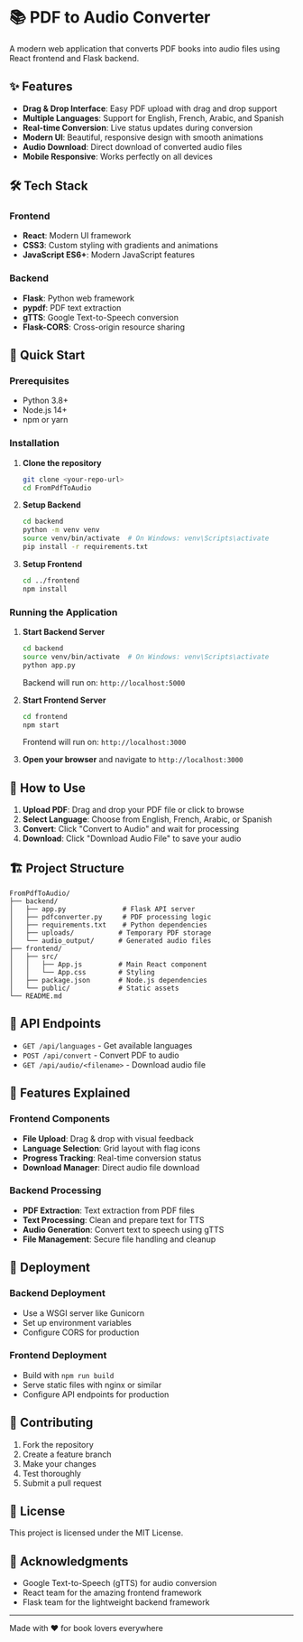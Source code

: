 # 📚 PDF to Audio Converter

A modern web application that converts PDF books into audio files using React frontend and Flask backend.

## ✨ Features

- **Drag & Drop Interface**: Easy PDF upload with drag and drop support
- **Multiple Languages**: Support for English, French, Arabic, and Spanish
- **Real-time Conversion**: Live status updates during conversion
- **Modern UI**: Beautiful, responsive design with smooth animations
- **Audio Download**: Direct download of converted audio files
- **Mobile Responsive**: Works perfectly on all devices

## 🛠️ Tech Stack

### Frontend
- **React**: Modern UI framework
- **CSS3**: Custom styling with gradients and animations
- **JavaScript ES6+**: Modern JavaScript features

### Backend
- **Flask**: Python web framework
- **pypdf**: PDF text extraction
- **gTTS**: Google Text-to-Speech conversion
- **Flask-CORS**: Cross-origin resource sharing

## 🚀 Quick Start

### Prerequisites
- Python 3.8+
- Node.js 14+
- npm or yarn

### Installation

1. **Clone the repository**
   ```bash
   git clone <your-repo-url>
   cd FromPdfToAudio
   ```

2. **Setup Backend**
   ```bash
   cd backend
   python -m venv venv
   source venv/bin/activate  # On Windows: venv\Scripts\activate
   pip install -r requirements.txt
   ```

3. **Setup Frontend**
   ```bash
   cd ../frontend
   npm install
   ```

### Running the Application

1. **Start Backend Server**
   ```bash
   cd backend
   source venv/bin/activate  # On Windows: venv\Scripts\activate
   python app.py
   ```
   Backend will run on: `http://localhost:5000`

2. **Start Frontend Server**
   ```bash
   cd frontend
   npm start
   ```
   Frontend will run on: `http://localhost:3000`

3. **Open your browser** and navigate to `http://localhost:3000`

## 📖 How to Use

1. **Upload PDF**: Drag and drop your PDF file or click to browse
2. **Select Language**: Choose from English, French, Arabic, or Spanish
3. **Convert**: Click "Convert to Audio" and wait for processing
4. **Download**: Click "Download Audio File" to save your audio

## 🏗️ Project Structure

```
FromPdfToAudio/
├── backend/
│   ├── app.py              # Flask API server
│   ├── pdfconverter.py     # PDF processing logic
│   ├── requirements.txt    # Python dependencies
│   ├── uploads/           # Temporary PDF storage
│   └── audio_output/      # Generated audio files
├── frontend/
│   ├── src/
│   │   ├── App.js         # Main React component
│   │   └── App.css        # Styling
│   ├── package.json       # Node.js dependencies
│   └── public/            # Static assets
└── README.md
```

## 🔧 API Endpoints

- `GET /api/languages` - Get available languages
- `POST /api/convert` - Convert PDF to audio
- `GET /api/audio/<filename>` - Download audio file

## 🎨 Features Explained

### Frontend Components
- **File Upload**: Drag & drop with visual feedback
- **Language Selection**: Grid layout with flag icons
- **Progress Tracking**: Real-time conversion status
- **Download Manager**: Direct audio file download

### Backend Processing
- **PDF Extraction**: Text extraction from PDF files
- **Text Processing**: Clean and prepare text for TTS
- **Audio Generation**: Convert text to speech using gTTS
- **File Management**: Secure file handling and cleanup

## 🚀 Deployment

### Backend Deployment
- Use a WSGI server like Gunicorn
- Set up environment variables
- Configure CORS for production

### Frontend Deployment
- Build with `npm run build`
- Serve static files with nginx or similar
- Configure API endpoints for production

## 🤝 Contributing

1. Fork the repository
2. Create a feature branch
3. Make your changes
4. Test thoroughly
5. Submit a pull request

## 📝 License

This project is licensed under the MIT License.

## 🙏 Acknowledgments

- Google Text-to-Speech (gTTS) for audio conversion
- React team for the amazing frontend framework
- Flask team for the lightweight backend framework

---

Made with ❤️ for book lovers everywhere

